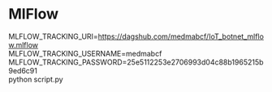 # MlFlow 
MLFLOW_TRACKING_URI=https://dagshub.com/medmabcf/IoT_botnet_mlflow.mlflow \
MLFLOW_TRACKING_USERNAME=medmabcf \
MLFLOW_TRACKING_PASSWORD=25e5112253e2706993d04c88b1965215b9ed6c91 \
python script.py